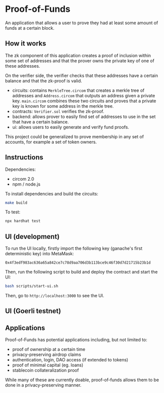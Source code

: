 # Proof-of-Funds

An application that allows a user to prove they had at least some amount of funds at a certain block.

## How it works

The zk component of this application creates a proof of inclusion within some set of addresses and that the prover owns the private key of one of these addresses.

On the verifier side, the verifier checks that these addresses have a certain balance and that the zk-proof is valid.

- circuits: contains `MerkleTree.circom` that creates a merkle tree of addresses and `Address.circom` that outputs an address given a private key. `main.circom` combines these two circuits and proves that a private key is known for some address in the merkle tree.
- contracts: `Verifier.sol` verifies the zk-proof. 
- backend: allows prover to easily find set of addresses to use in the set that have a certain balance.
- ui: allows users to easily generate and verify fund proofs.

This project could be generalized to prove membership in any set of accounts, for example a set of token owners.

## Instructions

Dependencies:
- circom 2.0
- npm / node.js

To install dependencies and build the circuits:
```bash
make build
```

To test:
```bash
npx hardhat test
```

## UI (development)

To run the UI locally, firstly import the following key (ganache's first deterministic key) into MetaMask:
```
0x4f3edf983ac636a65a842ce7c78d9aa706d3b113bce9c46f30d7d21715b23b1d
```

Then, run the following script to build and deploy the contract and start the UI:
```bash
bash scripts/start-ui.sh
```

Then, go to `http://localhost:3000` to see the UI.

## UI (Goerli testnet)

## Applications

Proof-of-Funds has potential applications including, but not limited to:
- proof of ownership at a certain time
- privacy-preserving airdrop claims
- authentication, login, DAO access (if extended to tokens)
- proof of minimal capital (eg. loans)
- stablecoin collateralization proof

While many of these are currently doable, proof-of-funds allows them to be done in a privacy-preserving manner.